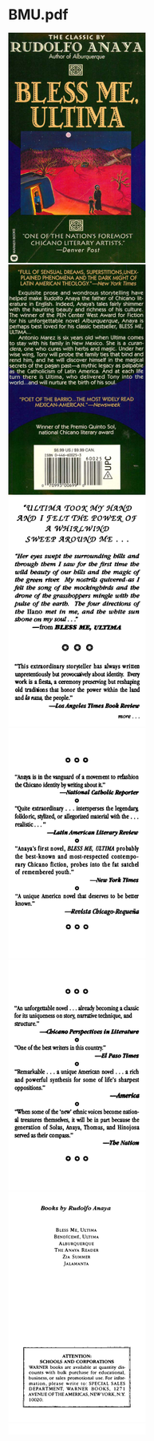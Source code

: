 # BMU.pdf  
<div style='width:100%; height:70vh; overflow: scroll;' onload='const params = new Proxy(new URLSearchParams(window.location.search), { get: (searchParams, prop) => searchParams.get(prop) }); if (params["page"]) { }'><img src='\BMU\1.png' style='height=calc(100%-15px)'><img src='\BMU\2.png' style='height=calc(100%-15px)'><img src='\BMU\3.png' style='height=calc(100%-15px)'><img src='\BMU\4.png' style='height=calc(100%-15px)'><img src='\BMU\5.png' style='height=calc(100%-15px)'><img src='\BMU\6.png' style='height=calc(100%-15px)'><img src='\BMU\7.png' style='height=calc(100%-15px)'><img src='\BMU\8.png' style='height=calc(100%-15px)'><img src='\BMU\9.png' style='height=calc(100%-15px)'><img src='\BMU\10.png' style='height=calc(100%-15px)'><img src='\BMU\11.png' style='height=calc(100%-15px)'><img src='\BMU\12.png' style='height=calc(100%-15px)'><img src='\BMU\13.png' style='height=calc(100%-15px)'><img src='\BMU\14.png' style='height=calc(100%-15px)'><img src='\BMU\15.png' style='height=calc(100%-15px)'><img src='\BMU\16.png' style='height=calc(100%-15px)'><img src='\BMU\17.png' style='height=calc(100%-15px)'><img src='\BMU\18.png' style='height=calc(100%-15px)'><img src='\BMU\19.png' style='height=calc(100%-15px)'><img src='\BMU\20.png' style='height=calc(100%-15px)'><img src='\BMU\21.png' style='height=calc(100%-15px)'><img src='\BMU\22.png' style='height=calc(100%-15px)'><img src='\BMU\23.png' style='height=calc(100%-15px)'><img src='\BMU\24.png' style='height=calc(100%-15px)'><img src='\BMU\25.png' style='height=calc(100%-15px)'><img src='\BMU\26.png' style='height=calc(100%-15px)'><img src='\BMU\27.png' style='height=calc(100%-15px)'><img src='\BMU\28.png' style='height=calc(100%-15px)'><img src='\BMU\29.png' style='height=calc(100%-15px)'><img src='\BMU\30.png' style='height=calc(100%-15px)'><img src='\BMU\31.png' style='height=calc(100%-15px)'><img src='\BMU\32.png' style='height=calc(100%-15px)'><img src='\BMU\33.png' style='height=calc(100%-15px)'><img src='\BMU\34.png' style='height=calc(100%-15px)'><img src='\BMU\35.png' style='height=calc(100%-15px)'><img src='\BMU\36.png' style='height=calc(100%-15px)'><img src='\BMU\37.png' style='height=calc(100%-15px)'><img src='\BMU\38.png' style='height=calc(100%-15px)'><img src='\BMU\39.png' style='height=calc(100%-15px)'><img src='\BMU\40.png' style='height=calc(100%-15px)'><img src='\BMU\41.png' style='height=calc(100%-15px)'><img src='\BMU\42.png' style='height=calc(100%-15px)'><img src='\BMU\43.png' style='height=calc(100%-15px)'><img src='\BMU\44.png' style='height=calc(100%-15px)'><img src='\BMU\45.png' style='height=calc(100%-15px)'><img src='\BMU\46.png' style='height=calc(100%-15px)'><img src='\BMU\47.png' style='height=calc(100%-15px)'><img src='\BMU\48.png' style='height=calc(100%-15px)'><img src='\BMU\49.png' style='height=calc(100%-15px)'><img src='\BMU\50.png' style='height=calc(100%-15px)'><img src='\BMU\51.png' style='height=calc(100%-15px)'><img src='\BMU\52.png' style='height=calc(100%-15px)'><img src='\BMU\53.png' style='height=calc(100%-15px)'><img src='\BMU\54.png' style='height=calc(100%-15px)'><img src='\BMU\55.png' style='height=calc(100%-15px)'><img src='\BMU\56.png' style='height=calc(100%-15px)'><img src='\BMU\57.png' style='height=calc(100%-15px)'><img src='\BMU\58.png' style='height=calc(100%-15px)'><img src='\BMU\59.png' style='height=calc(100%-15px)'><img src='\BMU\60.png' style='height=calc(100%-15px)'><img src='\BMU\61.png' style='height=calc(100%-15px)'><img src='\BMU\62.png' style='height=calc(100%-15px)'><img src='\BMU\63.png' style='height=calc(100%-15px)'><img src='\BMU\64.png' style='height=calc(100%-15px)'><img src='\BMU\65.png' style='height=calc(100%-15px)'><img src='\BMU\66.png' style='height=calc(100%-15px)'><img src='\BMU\67.png' style='height=calc(100%-15px)'><img src='\BMU\68.png' style='height=calc(100%-15px)'><img src='\BMU\69.png' style='height=calc(100%-15px)'><img src='\BMU\70.png' style='height=calc(100%-15px)'><img src='\BMU\71.png' style='height=calc(100%-15px)'><img src='\BMU\72.png' style='height=calc(100%-15px)'><img src='\BMU\73.png' style='height=calc(100%-15px)'><img src='\BMU\74.png' style='height=calc(100%-15px)'><img src='\BMU\75.png' style='height=calc(100%-15px)'><img src='\BMU\76.png' style='height=calc(100%-15px)'><img src='\BMU\77.png' style='height=calc(100%-15px)'><img src='\BMU\78.png' style='height=calc(100%-15px)'><img src='\BMU\79.png' style='height=calc(100%-15px)'><img src='\BMU\80.png' style='height=calc(100%-15px)'><img src='\BMU\81.png' style='height=calc(100%-15px)'><img src='\BMU\82.png' style='height=calc(100%-15px)'><img src='\BMU\83.png' style='height=calc(100%-15px)'><img src='\BMU\84.png' style='height=calc(100%-15px)'><img src='\BMU\85.png' style='height=calc(100%-15px)'><img src='\BMU\86.png' style='height=calc(100%-15px)'><img src='\BMU\87.png' style='height=calc(100%-15px)'><img src='\BMU\88.png' style='height=calc(100%-15px)'><img src='\BMU\89.png' style='height=calc(100%-15px)'><img src='\BMU\90.png' style='height=calc(100%-15px)'><img src='\BMU\91.png' style='height=calc(100%-15px)'><img src='\BMU\92.png' style='height=calc(100%-15px)'><img src='\BMU\93.png' style='height=calc(100%-15px)'><img src='\BMU\94.png' style='height=calc(100%-15px)'><img src='\BMU\95.png' style='height=calc(100%-15px)'><img src='\BMU\96.png' style='height=calc(100%-15px)'><img src='\BMU\97.png' style='height=calc(100%-15px)'><img src='\BMU\98.png' style='height=calc(100%-15px)'><img src='\BMU\99.png' style='height=calc(100%-15px)'><img src='\BMU\100.png' style='height=calc(100%-15px)'><img src='\BMU\101.png' style='height=calc(100%-15px)'><img src='\BMU\102.png' style='height=calc(100%-15px)'><img src='\BMU\103.png' style='height=calc(100%-15px)'><img src='\BMU\104.png' style='height=calc(100%-15px)'><img src='\BMU\105.png' style='height=calc(100%-15px)'><img src='\BMU\106.png' style='height=calc(100%-15px)'><img src='\BMU\107.png' style='height=calc(100%-15px)'><img src='\BMU\108.png' style='height=calc(100%-15px)'><img src='\BMU\109.png' style='height=calc(100%-15px)'><img src='\BMU\110.png' style='height=calc(100%-15px)'><img src='\BMU\111.png' style='height=calc(100%-15px)'><img src='\BMU\112.png' style='height=calc(100%-15px)'><img src='\BMU\113.png' style='height=calc(100%-15px)'><img src='\BMU\114.png' style='height=calc(100%-15px)'><img src='\BMU\115.png' style='height=calc(100%-15px)'><img src='\BMU\116.png' style='height=calc(100%-15px)'><img src='\BMU\117.png' style='height=calc(100%-15px)'><img src='\BMU\118.png' style='height=calc(100%-15px)'><img src='\BMU\119.png' style='height=calc(100%-15px)'><img src='\BMU\120.png' style='height=calc(100%-15px)'><img src='\BMU\121.png' style='height=calc(100%-15px)'><img src='\BMU\122.png' style='height=calc(100%-15px)'><img src='\BMU\123.png' style='height=calc(100%-15px)'><img src='\BMU\124.png' style='height=calc(100%-15px)'><img src='\BMU\125.png' style='height=calc(100%-15px)'><img src='\BMU\126.png' style='height=calc(100%-15px)'><img src='\BMU\127.png' style='height=calc(100%-15px)'><img src='\BMU\128.png' style='height=calc(100%-15px)'><img src='\BMU\129.png' style='height=calc(100%-15px)'><img src='\BMU\130.png' style='height=calc(100%-15px)'><img src='\BMU\131.png' style='height=calc(100%-15px)'><img src='\BMU\132.png' style='height=calc(100%-15px)'><img src='\BMU\133.png' style='height=calc(100%-15px)'><img src='\BMU\134.png' style='height=calc(100%-15px)'><img src='\BMU\135.png' style='height=calc(100%-15px)'><img src='\BMU\136.png' style='height=calc(100%-15px)'><img src='\BMU\137.png' style='height=calc(100%-15px)'><img src='\BMU\138.png' style='height=calc(100%-15px)'><img src='\BMU\139.png' style='height=calc(100%-15px)'><img src='\BMU\140.png' style='height=calc(100%-15px)'><img src='\BMU\141.png' style='height=calc(100%-15px)'><img src='\BMU\142.png' style='height=calc(100%-15px)'><img src='\BMU\143.png' style='height=calc(100%-15px)'><img src='\BMU\144.png' style='height=calc(100%-15px)'><img src='\BMU\145.png' style='height=calc(100%-15px)'><img src='\BMU\146.png' style='height=calc(100%-15px)'><img src='\BMU\147.png' style='height=calc(100%-15px)'><img src='\BMU\148.png' style='height=calc(100%-15px)'><img src='\BMU\149.png' style='height=calc(100%-15px)'><img src='\BMU\150.png' style='height=calc(100%-15px)'><img src='\BMU\151.png' style='height=calc(100%-15px)'><img src='\BMU\152.png' style='height=calc(100%-15px)'><img src='\BMU\153.png' style='height=calc(100%-15px)'><img src='\BMU\154.png' style='height=calc(100%-15px)'><img src='\BMU\155.png' style='height=calc(100%-15px)'><img src='\BMU\156.png' style='height=calc(100%-15px)'><img src='\BMU\157.png' style='height=calc(100%-15px)'><img src='\BMU\158.png' style='height=calc(100%-15px)'><img src='\BMU\159.png' style='height=calc(100%-15px)'><img src='\BMU\160.png' style='height=calc(100%-15px)'><img src='\BMU\161.png' style='height=calc(100%-15px)'><img src='\BMU\162.png' style='height=calc(100%-15px)'><img src='\BMU\163.png' style='height=calc(100%-15px)'><img src='\BMU\164.png' style='height=calc(100%-15px)'><img src='\BMU\165.png' style='height=calc(100%-15px)'><img src='\BMU\166.png' style='height=calc(100%-15px)'><img src='\BMU\167.png' style='height=calc(100%-15px)'><img src='\BMU\168.png' style='height=calc(100%-15px)'><img src='\BMU\169.png' style='height=calc(100%-15px)'><img src='\BMU\170.png' style='height=calc(100%-15px)'><img src='\BMU\171.png' style='height=calc(100%-15px)'><img src='\BMU\172.png' style='height=calc(100%-15px)'><img src='\BMU\173.png' style='height=calc(100%-15px)'><img src='\BMU\174.png' style='height=calc(100%-15px)'><img src='\BMU\175.png' style='height=calc(100%-15px)'><img src='\BMU\176.png' style='height=calc(100%-15px)'><img src='\BMU\177.png' style='height=calc(100%-15px)'><img src='\BMU\178.png' style='height=calc(100%-15px)'><img src='\BMU\179.png' style='height=calc(100%-15px)'><img src='\BMU\180.png' style='height=calc(100%-15px)'><img src='\BMU\181.png' style='height=calc(100%-15px)'><img src='\BMU\182.png' style='height=calc(100%-15px)'><img src='\BMU\183.png' style='height=calc(100%-15px)'><img src='\BMU\184.png' style='height=calc(100%-15px)'><img src='\BMU\185.png' style='height=calc(100%-15px)'><img src='\BMU\186.png' style='height=calc(100%-15px)'><img src='\BMU\187.png' style='height=calc(100%-15px)'><img src='\BMU\188.png' style='height=calc(100%-15px)'><img src='\BMU\189.png' style='height=calc(100%-15px)'><img src='\BMU\190.png' style='height=calc(100%-15px)'><img src='\BMU\191.png' style='height=calc(100%-15px)'><img src='\BMU\192.png' style='height=calc(100%-15px)'><img src='\BMU\193.png' style='height=calc(100%-15px)'><img src='\BMU\194.png' style='height=calc(100%-15px)'><img src='\BMU\195.png' style='height=calc(100%-15px)'><img src='\BMU\196.png' style='height=calc(100%-15px)'><img src='\BMU\197.png' style='height=calc(100%-15px)'><img src='\BMU\198.png' style='height=calc(100%-15px)'><img src='\BMU\199.png' style='height=calc(100%-15px)'><img src='\BMU\200.png' style='height=calc(100%-15px)'><img src='\BMU\201.png' style='height=calc(100%-15px)'><img src='\BMU\202.png' style='height=calc(100%-15px)'><img src='\BMU\203.png' style='height=calc(100%-15px)'><img src='\BMU\204.png' style='height=calc(100%-15px)'><img src='\BMU\205.png' style='height=calc(100%-15px)'><img src='\BMU\206.png' style='height=calc(100%-15px)'><img src='\BMU\207.png' style='height=calc(100%-15px)'><img src='\BMU\208.png' style='height=calc(100%-15px)'><img src='\BMU\209.png' style='height=calc(100%-15px)'><img src='\BMU\210.png' style='height=calc(100%-15px)'><img src='\BMU\211.png' style='height=calc(100%-15px)'><img src='\BMU\212.png' style='height=calc(100%-15px)'><img src='\BMU\213.png' style='height=calc(100%-15px)'><img src='\BMU\214.png' style='height=calc(100%-15px)'><img src='\BMU\215.png' style='height=calc(100%-15px)'><img src='\BMU\216.png' style='height=calc(100%-15px)'><img src='\BMU\217.png' style='height=calc(100%-15px)'><img src='\BMU\218.png' style='height=calc(100%-15px)'><img src='\BMU\219.png' style='height=calc(100%-15px)'><img src='\BMU\220.png' style='height=calc(100%-15px)'><img src='\BMU\221.png' style='height=calc(100%-15px)'><img src='\BMU\222.png' style='height=calc(100%-15px)'><img src='\BMU\223.png' style='height=calc(100%-15px)'><img src='\BMU\224.png' style='height=calc(100%-15px)'><img src='\BMU\225.png' style='height=calc(100%-15px)'><img src='\BMU\226.png' style='height=calc(100%-15px)'><img src='\BMU\227.png' style='height=calc(100%-15px)'><img src='\BMU\228.png' style='height=calc(100%-15px)'><img src='\BMU\229.png' style='height=calc(100%-15px)'><img src='\BMU\230.png' style='height=calc(100%-15px)'><img src='\BMU\231.png' style='height=calc(100%-15px)'><img src='\BMU\232.png' style='height=calc(100%-15px)'><img src='\BMU\233.png' style='height=calc(100%-15px)'><img src='\BMU\234.png' style='height=calc(100%-15px)'><img src='\BMU\235.png' style='height=calc(100%-15px)'><img src='\BMU\236.png' style='height=calc(100%-15px)'><img src='\BMU\237.png' style='height=calc(100%-15px)'><img src='\BMU\238.png' style='height=calc(100%-15px)'><img src='\BMU\239.png' style='height=calc(100%-15px)'><img src='\BMU\240.png' style='height=calc(100%-15px)'><img src='\BMU\241.png' style='height=calc(100%-15px)'><img src='\BMU\242.png' style='height=calc(100%-15px)'><img src='\BMU\243.png' style='height=calc(100%-15px)'><img src='\BMU\244.png' style='height=calc(100%-15px)'><img src='\BMU\245.png' style='height=calc(100%-15px)'><img src='\BMU\246.png' style='height=calc(100%-15px)'><img src='\BMU\247.png' style='height=calc(100%-15px)'><img src='\BMU\248.png' style='height=calc(100%-15px)'><img src='\BMU\249.png' style='height=calc(100%-15px)'><img src='\BMU\250.png' style='height=calc(100%-15px)'><img src='\BMU\251.png' style='height=calc(100%-15px)'><img src='\BMU\252.png' style='height=calc(100%-15px)'><img src='\BMU\253.png' style='height=calc(100%-15px)'><img src='\BMU\254.png' style='height=calc(100%-15px)'><img src='\BMU\255.png' style='height=calc(100%-15px)'><img src='\BMU\256.png' style='height=calc(100%-15px)'><img src='\BMU\257.png' style='height=calc(100%-15px)'><img src='\BMU\258.png' style='height=calc(100%-15px)'><img src='\BMU\259.png' style='height=calc(100%-15px)'><img src='\BMU\260.png' style='height=calc(100%-15px)'><img src='\BMU\261.png' style='height=calc(100%-15px)'><img src='\BMU\262.png' style='height=calc(100%-15px)'><img src='\BMU\263.png' style='height=calc(100%-15px)'><img src='\BMU\264.png' style='height=calc(100%-15px)'><img src='\BMU\265.png' style='height=calc(100%-15px)'><img src='\BMU\266.png' style='height=calc(100%-15px)'><img src='\BMU\267.png' style='height=calc(100%-15px)'><img src='\BMU\268.png' style='height=calc(100%-15px)'><img src='\BMU\269.png' style='height=calc(100%-15px)'><img src='\BMU\270.png' style='height=calc(100%-15px)'><img src='\BMU\271.png' style='height=calc(100%-15px)'><img src='\BMU\272.png' style='height=calc(100%-15px)'><img src='\BMU\273.png' style='height=calc(100%-15px)'><img src='\BMU\274.png' style='height=calc(100%-15px)'></div>